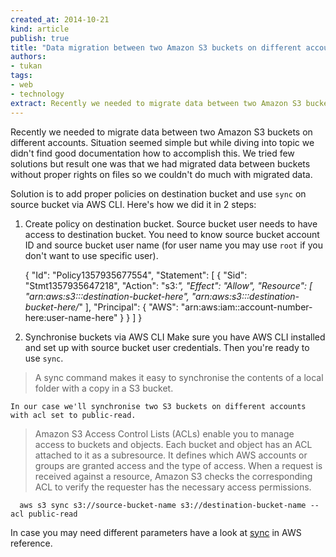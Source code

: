 ```yaml
---
created_at: 2014-10-21
kind: article
publish: true
title: "Data migration between two Amazon S3 buckets on different accounts"
authors:
- tukan
tags:
- web
- technology
extract: Recently we needed to migrate data between two Amazon S3 buckets on different accounts. Situation seemed simple but while diving into topic we didn't find good documentation how to accomplish this.
---
```


Recently we needed to migrate data between two Amazon S3 buckets on different accounts. Situation seemed simple but while diving into topic we didn't find good documentation how to accomplish this. We tried few solutions but result one was that we had migrated data between buckets without proper rights on files so we couldn't do much with migrated data.

Solution is to add proper policies on destination bucket and use `sync` on source bucket via AWS CLI. Here's how we did it in 2 steps:

1. Create policy on destination bucket.
  Source bucket user needs to have access to destination bucket. You need to know source bucket account ID and source bucket user name (for user name you may use `root` if you don't want to use specific user).

      {
        "Id": "Policy1357935677554",
          "Statement":
            [
              {
                "Sid": "Stmt1357935647218",
                "Action": "s3:*",
                "Effect": "Allow",
                "Resource":
                  [
                    "arn:aws:s3:::destination-bucket-here",
                    "arn:aws:s3:::destination-bucket-here/*"
                  ],
                "Principal":
                  {
                    "AWS": "arn:aws:iam::account-number-here:user-name-here"
                  }
              }
            ]
      }

2. Synchronise buckets via AWS CLI Make sure you have AWS CLI installed and set up with source bucket user credentials. Then you're ready to use `sync`.
  > A sync command makes it easy to synchronise the contents of a local folder with a copy in a S3 bucket.

    In our case we'll synchronise two S3 buckets on different accounts with acl set to public-read.

  > Amazon S3 Access Control Lists (ACLs) enable you to manage access to buckets and objects. Each bucket and object has an ACL attached to it as a subresource. It defines which AWS accounts or groups are granted access and the type of access. When a request is received against a resource, Amazon S3 checks the corresponding ACL to verify the requester has the necessary access permissions.

      aws s3 sync s3://source-bucket-name s3://destination-bucket-name --acl public-read

  In case you may need different parameters have a look at [sync](http://docs.aws.amazon.com/cli/latest/reference/s3/sync.html) in AWS reference.